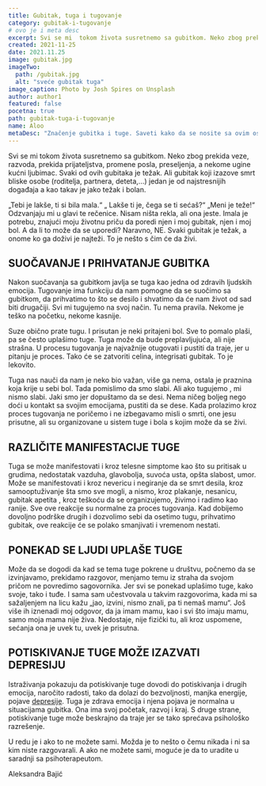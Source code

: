 ```yaml
---
title: Gubitak, tuga i tugovanje
category: gubitak-i-tugovanje
# ovo je i meta desc
excerpt: Svi se mi  tokom života susretnemo sa gubitkom. Neko zbog prekida veze, razvoda...
created: 2021-11-25
date: 2021.11.25
image: gubitak.jpg
imageTwo:
  path: /gubitak.jpg
  alt: "sveće gubitak tuga"
image_caption: Photo by Josh Spires on Unsplash
author: author1
featured: false
pocetna: true
path: gubitak-tuga-i-tugovanje
name: Aloo
metaDesc: "Značenje gubitka i tuge. Saveti kako da se nosite sa ovim osećanjima na zdrav način"
---
```


Svi se mi tokom života susretnemo sa gubitkom. Neko zbog prekida veze, razvoda, prekida prijateljstva, promene posla, preseljenja, a nekome ugine kućni ljubimac. Svaki od ovih gubitaka je težak. Ali gubitak koji izazove smrt bliske osobe (roditelja, partnera, deteta,...) jedan je od najstresnijih događaja a kao takav je jako težak i bolan.

„Tebi je lakše, ti si bila mala.“ „ Lakše ti je, čega se ti sećaš?“ „Meni je teže!“ Odzvanjaju mi u glavi te rečenice. Nisam ništa rekla, ali ona jeste. Imala je potrebu, znajući moju životnu priču da poredi njen i moj gubitak, njen i moj bol. A da li to može da se uporedi? Naravno, NE. Svaki gubitak je težak, a onome ko ga doživi je najteži. To je nešto s čim će da živi.

## SUOČAVANJE I PRIHVATANJE GUBITKA

Nakon suočavanja sa gubitkom javlja se tuga kao jedna od zdravih ljudskih emocija. Tugovanje ima funkciju da nam pomogne da se suočimo sa gubitkom, da prihvatimo to što se desilo i shvatimo da će nam život od sad biti drugačiji. Svi mi tugujemo na svoj način. Tu nema pravila. Nekome je teško na početku, nekome kasnije.

Suze obično prate tugu. I prisutan je neki pritajeni bol. Sve to pomalo plaši, pa se često uplašimo tuge. Tuga može da bude preplavljujuća, ali nije strašna. U procesu tugovanja je najvažnije otugovati i pustiti da traje, jer u pitanju je proces. Tako će se zatvoriti celina, integrisati gubitak. To je lekovito.

Tuga nas nauči da nam je neko bio važan, više ga nema, ostala je praznina koja krije u sebi bol. Tada pomislimo da smo slabi. Ali ako tugujemo , mi nismo slabi. Jaki smo jer dopuštamo da se desi. Nema ničeg boljeg nego doći u kontakt sa svojim emocijama, pustiti da se dese. Kada prolazimo kroz proces tugovanja ne poričemo i ne izbegavamo misli o smrti, one jesu prisutne, ali su organizovane u sistem tuge i bola s kojim može da se živi.

## RAZLIČITE MANIFESTACIJE TUGE

Tuga se može manifestovati i kroz telesne simptome kao što su pritisak u grudima, nedostatak vazduha, glavobolja, suvoća usta, opšta slabost, umor. Može se manifestovati i kroz nevericu i negiranje da se smrt desila, kroz samooptuživanje šta smo sve mogli, a nismo, kroz plakanje, nesanicu, gubitak apetita , kroz teškoću da se organizujemo, živimo i radimo kao ranije. Sve ove reakcije su normalne za proces tugovanja. Kad dobijemo dovoljno podrške drugih i dozvolimo sebi da osetimo tugu, prihvatimo gubitak, ove reakcije će se polako smanjivati i vremenom nestati.

## PONEKAD SE LJUDI UPLAŠE TUGE

Može da se dogodi da kad se tema tuge pokrene u društvu, počnemo da se izvinjavamo, prekidamo razgovor, menjamo temu iz straha da svojom pričom ne povredimo sagovornika. Jer svi se ponekad uplašimo tuge, kako svoje, tako i tuđe. I sama sam učestvovala u takvim razgovorima, kada mi sa sažaljenjem na licu kažu „jao, izvini, nismo znali, pa ti nemaš mamu“. Još više ih iznenadi moj odgovor, da ja imam mamu, kao i svi što imaju mamu, samo moja mama nije živa. Nedostaje, nije fizički tu, ali kroz uspomene, sećanja ona je uvek tu, uvek je prisutna.

## POTISKIVANJE TUGE MOŽE IZAZVATI DEPRESIJU

Istraživanja pokazuju da potiskivanje tuge dovodi do potiskivanja i drugih emocija, naročito radosti, tako da dolazi do bezvoljnosti, manjka energije, pojave [depresije](/blog/depresija/depresivna-anskiozna-stanja-danas-licna-zapazanja/). Tuga je zdrava emocija i njena pojava je normalna u situacijama gubitka. Ona ima svoj početak, razvoj i kraj. S druge strane, potiskivanje tuge može beskrajno da traje jer se tako sprećava psihološko razrešenje.

U redu je i ako to ne možete sami. Možda je to nešto o čemu nikada i ni sa kim niste razgovarali. A ako ne možete sami, moguće je da to uradite u saradnji sa psihoterapeutom.

Aleksandra Bajić
